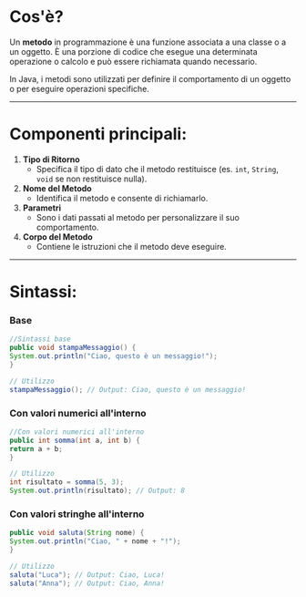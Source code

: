 # **Cos'è?**
Un **metodo** in programmazione è una funzione associata a una classe o a un oggetto. È una porzione di codice che esegue una determinata operazione o calcolo e può essere richiamata quando necessario.

In Java, i metodi sono utilizzati per definire il comportamento di un oggetto o per eseguire operazioni specifiche.

---
# **Componenti principali:**
1. **Tipo di Ritorno**
    - Specifica il tipo di dato che il metodo restituisce (es. `int`, `String`, `void` se non restituisce nulla).
2. **Nome del Metodo**
    - Identifica il metodo e consente di richiamarlo.
3.  **Parametri**
    - Sono i dati passati al metodo per personalizzare il suo comportamento.
4.  **Corpo del Metodo**
    - Contiene le istruzioni che il metodo deve eseguire.

---
# **Sintassi:**
### Base
````Java
//Sintassi base
public void stampaMessaggio() { 
System.out.println("Ciao, questo è un messaggio!"); 
}
````

````Java
// Utilizzo 
stampaMessaggio(); // Output: Ciao, questo è un messaggio!
````

### Con valori numerici all'interno
````Java
//Con valori numerici all'interno
public int somma(int a, int b) { 
return a + b; 
} 

// Utilizzo 
int risultato = somma(5, 3); 
System.out.println(risultato); // Output: 8
````

### Con valori stringhe all'interno
````Java
public void saluta(String nome) { 
System.out.println("Ciao, " + nome + "!");
} 

// Utilizzo 
saluta("Luca"); // Output: Ciao, Luca! 
saluta("Anna"); // Output: Ciao, Anna!
````
